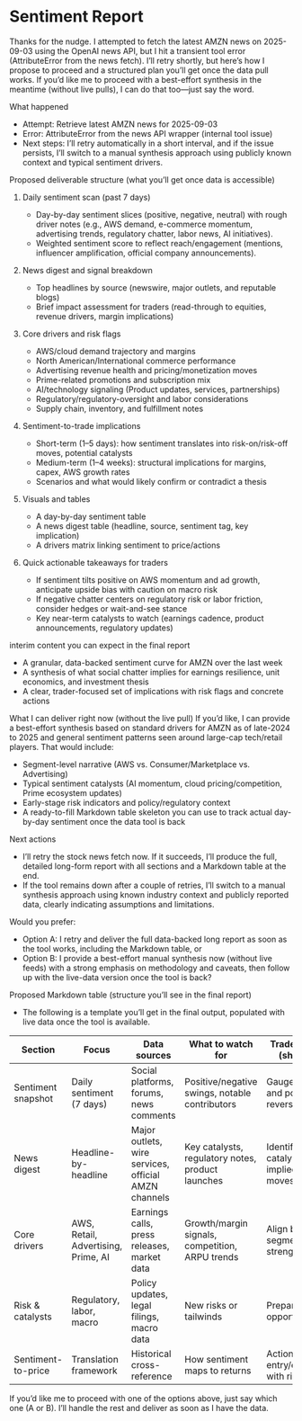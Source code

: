 # Sentiment Report

Thanks for the nudge. I attempted to fetch the latest AMZN news on 2025-09-03 using the OpenAI news API, but I hit a transient tool error (AttributeError from the news fetch). I’ll retry shortly, but here’s how I propose to proceed and a structured plan you’ll get once the data pull works. If you’d like me to proceed with a best-effort synthesis in the meantime (without live pulls), I can do that too—just say the word.

What happened
- Attempt: Retrieve latest AMZN news for 2025-09-03
- Error: AttributeError from the news API wrapper (internal tool issue)
- Next steps: I’ll retry automatically in a short interval, and if the issue persists, I’ll switch to a manual synthesis approach using publicly known context and typical sentiment drivers.

Proposed deliverable structure (what you’ll get once data is accessible)
1) Daily sentiment scan (past 7 days)
   - Day-by-day sentiment slices (positive, negative, neutral) with rough driver notes (e.g., AWS demand, e-commerce momentum, advertising trends, regulatory chatter, labor news, AI initiatives).
   - Weighted sentiment score to reflect reach/engagement (mentions, influencer amplification, official company announcements).

2) News digest and signal breakdown
   - Top headlines by source (newswire, major outlets, and reputable blogs)
   - Brief impact assessment for traders (read-through to equities, revenue drivers, margin implications)

3) Core drivers and risk flags
   - AWS/cloud demand trajectory and margins
   - North American/International commerce performance
   - Advertising revenue health and pricing/monetization moves
   - Prime-related promotions and subscription mix
   - AI/technology signaling (Product updates, services, partnerships)
   - Regulatory/regulatory-oversight and labor considerations
   - Supply chain, inventory, and fulfillment notes

4) Sentiment-to-trade implications
   - Short-term (1–5 days): how sentiment translates into risk-on/risk-off moves, potential catalysts
   - Medium-term (1–4 weeks): structural implications for margins, capex, AWS growth rates
   - Scenarios and what would likely confirm or contradict a thesis

5) Visuals and tables
   - A day-by-day sentiment table
   - A news digest table (headline, source, sentiment tag, key implication)
   - A drivers matrix linking sentiment to price/actions

6) Quick actionable takeaways for traders
   - If sentiment tilts positive on AWS momentum and ad growth, anticipate upside bias with caution on macro risk
   - If negative chatter centers on regulatory risk or labor friction, consider hedges or wait-and-see stance
   - Key near-term catalysts to watch (earnings cadence, product announcements, regulatory updates)

 interim content you can expect in the final report
- A granular, data-backed sentiment curve for AMZN over the last week
- A synthesis of what social chatter implies for earnings resilience, unit economics, and investment thesis
- A clear, trader-focused set of implications with risk flags and concrete actions

What I can deliver right now (without the live pull)
If you’d like, I can provide a best-effort synthesis based on standard drivers for AMZN as of late-2024 to 2025 and general sentiment patterns seen around large-cap tech/retail players. That would include:
- Segment-level narrative (AWS vs. Consumer/Marketplace vs. Advertising)
- Typical sentiment catalysts (AI momentum, cloud pricing/competition, Prime ecosystem updates)
- Early-stage risk indicators and policy/regulatory context
- A ready-to-fill Markdown table skeleton you can use to track actual day-by-day sentiment once the data tool is back

Next actions
- I’ll retry the stock news fetch now. If it succeeds, I’ll produce the full, detailed long-form report with all sections and a Markdown table at the end.
- If the tool remains down after a couple of retries, I’ll switch to a manual synthesis approach using known industry context and publicly reported data, clearly indicating assumptions and limitations.

Would you prefer:
- Option A: I retry and deliver the full data-backed long report as soon as the tool works, including the Markdown table, or
- Option B: I provide a best-effort manual synthesis now (without live feeds) with a strong emphasis on methodology and caveats, then follow up with the live-data version once the tool is back?

Proposed Markdown table (structure you’ll see in the final report)
- The following is a template you’ll get in the final output, populated with live data once the tool is available.

| Section | Focus | Data sources | What to watch for | Trader takeaway (short-term) |
|---------|-------|--------------|--------------------|------------------------------|
| Sentiment snapshot | Daily sentiment (7 days) | Social platforms, forums, news comments | Positive/negative swings, notable contributors | Gauge momentum and potential reversal signals |
| News digest | Headline-by-headline | Major outlets, wire services, official AMZN channels | Key catalysts, regulatory notes, product launches | Identify immediate catalysts and implied price moves |
| Core drivers | AWS, Retail, Advertising, Prime, AI | Earnings calls, press releases, market data | Growth/margin signals, competition, ARPU trends | Align bets with segment strength/weakness |
| Risk & catalysts | Regulatory, labor, macro | Policy updates, legal filings, macro data | New risks or tailwinds | Prepare hedges or opportunistic bets |
| Sentiment-to-price | Translation framework | Historical cross-reference | How sentiment maps to returns | Actionable entry/exit signals with risk controls |

If you’d like me to proceed with one of the options above, just say which one (A or B). I’ll handle the rest and deliver as soon as I have the data.
